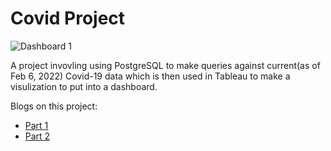 # Covid Project

![Dashboard 1](https://user-images.githubusercontent.com/57122203/154818306-0e5a6b6f-7e80-46c4-b14a-48c111763861.png)

A project invovling using PostgreSQL to make queries against current(as of Feb 6, 2022) Covid-19 data which is then used in Tableau to make a visulization to put into a dashboard.

Blogs on this project:
- [Part 1](https://julykaizen.hashnode.dev/covid-project-postgresql-and-psql-part-12)
- [Part 2](https://julykaizen.hashnode.dev/covid-project-tableau-and-visualizations-part-22)
